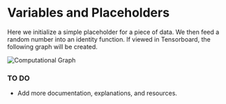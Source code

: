 # Variables and Placeholders

Here we initialize a simple placeholder for a piece of data.  We then feed a random number into an identity function.  If viewed in Tensorboard, the following graph will be created.

![Computational Graph](https://github.com/nfmcclure/tensorflow_cookbook/blob/master/01_Introduction/images/03_placeholder.png "A Graph of a Variable and Placeholder")

### TO DO

 - Add more documentation, explanations, and resources.
